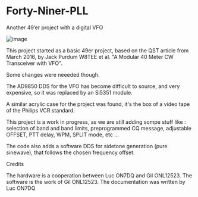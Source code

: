 # Forty-Niner-PLL
Another 49’er project with a digital VFO

![image](https://user-images.githubusercontent.com/17215772/211576822-f3ac75cb-22e6-434e-8b8a-b635ca80044b.png)


This project started as a basic 49er project, based on the QST article from March 2016, by Jack Purdum W8TEE et al.
"A Modular 40 Meter CW Transceiver with VFO".

Some changes were neeeded though.

The AD9850 DDS for the VFO has become difficult to source, and very expensive, so it was replaced by an Si5351 module.

A similar acrylic case for the project was found, it's the box of a video tape of the Philips VCR standard.

This project is a work in progress, as we are still adding sompe stuff like : 
selection of band and band limits, preprogrammed CQ message, adjustable OFFSET, PTT delay, WPM, SPLIT mode, etc ...

The code also adds a software DDS for sidetone generation (pure sinewave), that follows the chosen frequency offset.

Credits

The hardware is a cooperation between Luc ON7DQ and Gil ONL12523.
The software is the work of Gil ONL12523.
The documentation was written by Luc ON7DQ
